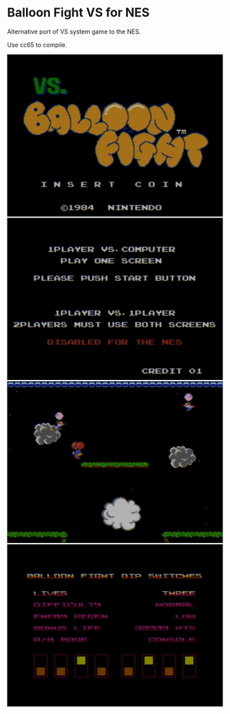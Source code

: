 # Balloon Fight VS for NES

Alternative port of VS system game to the NES.

Use cc65 to compile.

![Alt text](/Screenshots/balonfgt_prg_8000-0000.png?raw=true "Title screen")
![Alt text](/Screenshots/balonfgt_prg_8000-0001.png?raw=true "Lobby screen")
![Alt text](/Screenshots/balonfgt_prg_8000-0002.png?raw=true "Ingame screen")
![Alt text](/Screenshots/balonfgt_prg_8000-0003.png?raw=true "DIP switches screen")
